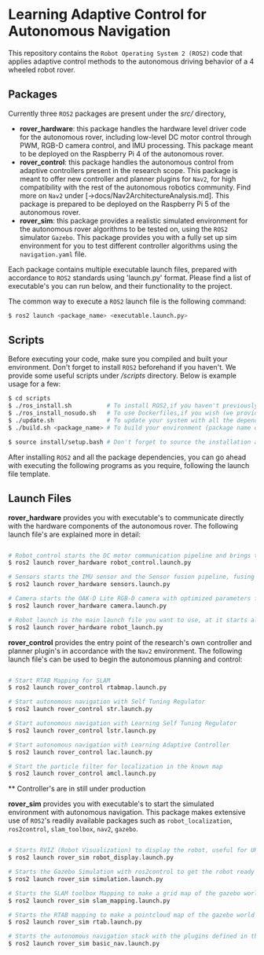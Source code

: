 # Learning Adaptive Control for Autonomous Navigation 

This repository contains the `Robot Operating System 2 (ROS2)` code that applies adaptive control methods to the autonomous driving behavior of a 4 wheeled robot rover.

## Packages

Currently three `ROS2` packages are present under the *src/* directory,
- **rover_hardware**: this package handles the hardware level driver code for the autonomous rover, including low-level DC motor control through PWM, RGB-D camera control, and IMU processing. This package meant to be deployed on the Raspberry Pi 4 of the autonomous rover.
- **rover_control**: this package handles the autonomous control from adaptive controllers present in the research scope. This package is meant to offer new controller and planner plugins for `Nav2`, for high compatibility with the rest of the autonomous robotics community. Find more on `Nav2` under [->docs/Nav2ArchitectureAnalysis.md]. This package is prepared to be deployed on the Raspberry Pi 5 of the autonomous rover.
- **rover_sim**: this package provides a realistic simulated environment for the autonomous rover algorithms to be tested on, using the `ROS2` simulator `Gazebo`. This package provides you with a fully set up sim environment for you to test different controller algorithms using the `navigation.yaml` file. 

Each package contains multiple executable launch files, prepared with accordance to `ROS2` standards using 'launch.py' format. Please find a list of executable's you can run below, and their functionality to the project.

The common way to execute a `ROS2` launch file is the following command:
```bash
$ ros2 launch <package_name> <executable.launch.py>
```

## Scripts
Before executing your code, make sure you compiled and built your environment. 
Don't forget to install `ROS2` beforehand if you haven't. We provide some useful scripts under */scripts* directory. Below is example usage for a few:
```bash
$ cd scripts
$ ./ros_install.sh          # To install ROS2,if you haven't previously
$ ./ros_install_nosudo.sh   # To use Dockerfiles,if you wish (we provide one)
$ ./update.sh               # To update your system with all the dependencies
$ ./build.sh <package_name> # To build your environment (package name optional)

$ source install/setup.bash # Don't forget to source the installation after
```

After installing `ROS2` and all the package dependencies, you can go ahead with executing the following programs as you require, following the launch file template.

## Launch Files

**rover_hardware** provides you with executable's to communicate directly with the hardware components of the autonomous rover. The following launch file's are explained more in detail:

```bash

# Robot_control starts the DC motor communication pipeline and brings the system ready to listen for velocity commands to the wheels using ros2control
$ ros2 launch rover_hardware robot_control.launch.py

# Sensors starts the IMU sensor and the Sensor fusion pipeline, fusing wheel odometry information with IMU yaw rate readings to provide more reliable feedback
$ ros2 launch rover_hardware sensors.launch.py

# Camera starts the OAK-D Lite RGB-D camera with optimized parameters for the Pi 4 to handle, publishing RGB images and Depth images simultaenously
$ ros2 launch rover_hardware camera.launch.py

# Robot_launch is the main launch file you want to use, at it starts all three previously described launch files at once, with appropriate delays in between
$ ros2 launch rover_hardware robot_launch.py
```

**rover_control** provides the entry point of the research's own controller and planner plugin's in accordance with the `Nav2` environment. The following launch file's can be used to begin the autonomous planning and control:
```bash

# Start RTAB Mapping for SLAM
$ ros2 launch rover_control rtabmap.launch.py

# Start autonomous navigation with Self Tuning Regulator
$ ros2 launch rover_control str.launch.py

# Start autonomous navigation with Learning Self Tuning Regulator
$ ros2 launch rover_control lstr.launch.py

# Start autonomous navigation with Learning Adaptive Controller
$ ros2 launch rover_control lac.launch.py

# Start the particle filter for localization in the known map
$ ros2 launch rover_control amcl.launch.py
```

** Controller's are in still under production

**rover_sim** provides you with executable's to start the simulated environment with autonomous navigation. This package makes extensive use of `ROS2`'s readily available packages such as `robot_localization`, `ros2control`, `slam_toolbox`, `nav2`, `gazebo`.

```bash

# Starts RVIZ (Robot Visualization) to display the robot, useful for URDF's
$ ros2 launch rover_sim robot_display.launch.py

# Starts the Gazebo Simulation with ros2control to get the robot ready to listen for velocity commands from the controller
$ ros2 launch rover_sim simulation.launch.py

# Starts the SLAM toolbox Mapping to make a grid map of the gazebo world using a simulated LiDAR 
$ ros2 launch rover_sim slam_mapping.launch.py

# Starts the RTAB mapping to make a pointcloud map of the gazebo world using a simulated RGB-D camera
$ ros2 launch rover_sim rtab.launch.py

# Starts the autonomous navigation stack with the plugins defined in the 'config/navigation.yaml' parameter file
$ ros2 launch rover_sim basic_nav.launch.py
```
